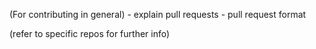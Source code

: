 (For contributing in general)
    - explain pull requests
    - pull request format
    
(refer to specific repos for further info)